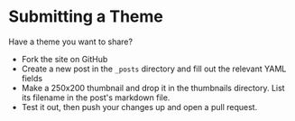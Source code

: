 # Submitting a Theme

Have a theme you want to share?

*   Fork the site on GitHub
*   Create a new post in the `_posts` directory and fill out the relevant YAML fields
*   Make a 250x200 thumbnail and drop it in the thumbnails directory. List its filename in the post's markdown file.
*   Test it out, then push your changes up and open a pull request.
